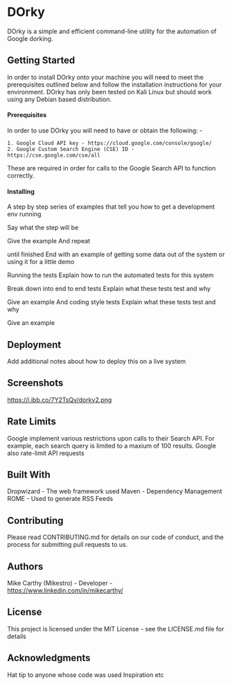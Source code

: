 # DOrky
DOrky is a simple and efficient command-line utility for the automation of Google dorking. 

## Getting Started
In order to install DOrky onto your machine you will need to meet the prerequisites outlined below and follow the installation instructions for your environment. DOrky has only been tested on Kali Linux but should work using any Debian based distribution. 

#### Prerequisites
In order to use DOrky you will need to have or obtain the following: -

```
1. Google Cloud API key - https://cloud.google.com/console/google/
2. Google Custom Search Engine (CSE) ID - https://cse.google.com/cse/all
```
These are required in order for calls to the Google Search API to function correctly.

#### Installing
A step by step series of examples that tell you how to get a development env running

Say what the step will be

Give the example
And repeat

until finished
End with an example of getting some data out of the system or using it for a little demo

Running the tests
Explain how to run the automated tests for this system

Break down into end to end tests
Explain what these tests test and why

Give an example
And coding style tests
Explain what these tests test and why

Give an example
## Deployment
Add additional notes about how to deploy this on a live system

## Screenshots
https://i.ibb.co/7Y2TsQv/dorky2.png

## Rate Limits

Google implement various restrictions upon calls to their Search API. For example, each search query is limited to a maxium of 100 results. Google also rate-limit API requests 

## Built With
Dropwizard - The web framework used
Maven - Dependency Management
ROME - Used to generate RSS Feeds

## Contributing
Please read CONTRIBUTING.md for details on our code of conduct, and the process for submitting pull requests to us.

## Authors
Mike Carthy (Mikestro) - Developer - https://www.linkedin.com/in/mikecarthy/ 

## License
This project is licensed under the MIT License - see the LICENSE.md file for details

## Acknowledgments
Hat tip to anyone whose code was used
Inspiration
etc
